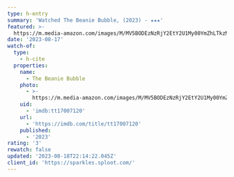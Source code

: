 ```yaml
---
type: h-entry
summary: 'Watched The Beanie Bubble, (2023) - ★★★'
featured: >-
  https://m.media-amazon.com/images/M/MV5BODEzNzRjY2EtY2U1My00YmZhLTkzMTYtMjhiNjI1ODJlNDE1XkEyXkFqcGdeQXVyMTA3MDk2NDg2._V1_SX300.jpg
date: '2023-08-17'
watch-of:
  type:
    - h-cite
  properties:
    name:
      - The Beanie Bubble
    photo:
      - >-
        https://m.media-amazon.com/images/M/MV5BODEzNzRjY2EtY2U1My00YmZhLTkzMTYtMjhiNjI1ODJlNDE1XkEyXkFqcGdeQXVyMTA3MDk2NDg2._V1_SX300.jpg
    uid:
      - 'imdb:tt17007120'
    url:
      - 'https://imdb.com/title/tt17007120'
    published:
      - '2023'
rating: '3'
rewatch: false
updated: '2023-08-18T22:14:22.045Z'
client_id: 'https://sparkles.sploot.com/'
---
```


